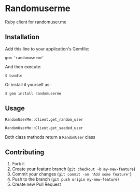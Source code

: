 # Randomuserme

Ruby client for randomuser.me

## Installation

Add this line to your application's Gemfile:

    gem 'randomuserme'

And then execute:

    $ bundle

Or install it yourself as:

    $ gem install randomuserme

## Usage

`RandomUserMe::Client.get_random_user`

`RandomUserMe::Client.get_seeded_user`

Both class methods return a `RandomUser` class

## Contributing

1. Fork it
2. Create your feature branch (`git checkout -b my-new-feature`)
3. Commit your changes (`git commit -am 'Add some feature'`)
4. Push to the branch (`git push origin my-new-feature`)
5. Create new Pull Request
